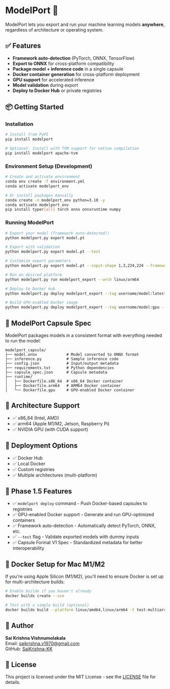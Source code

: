# ModelPort 🧳
ModelPort lets you export and run your machine learning models **anywhere**, regardless of architecture or operating system.

## ✅ Features
- **Framework auto-detection** (PyTorch, ONNX, TensorFlow)
- **Export to ONNX** for cross-platform compatibility
- **Package model + inference code** in a single capsule
- **Docker container generation** for cross-platform deployment
- **GPU support** for accelerated inference
- **Model validation** during export
- **Deploy to Docker Hub** or private registries

## 📦 Getting Started

### Installation

```bash
# Install from PyPI
pip install modelport

# Optional: Install with TVM support for native compilation
pip install modelport apache-tvm
```

### Environment Setup (Development)

```bash
# Create and activate environment
conda env create -f environment.yml
conda activate modelport_env

# Or install packages manually
conda create -n modelport_env python=3.10 -y
conda activate modelport_env
pip install typer[all] torch onnx onnxruntime numpy
```

### Running ModelPort

```bash
# Export your model (framework auto-detected!)
python modelport.py export model.pt

# Export with validation
python modelport.py export model.pt --test

# Customize export parameters
python modelport.py export model.pt --input-shape 1,3,224,224 --framework pytorch

# Run on desired platform
python modelport.py run modelport_export --arch linux/arm64

# Deploy to Docker Hub
python modelport.py deploy modelport_export --tag username/model:latest --push

# Build GPU-enabled Docker image
python modelport.py deploy modelport_export --tag username/model:gpu --gpu
```

## 📄 ModelPort Capsule Spec

ModelPort packages models in a consistent format with everything needed to run the model:

```
modelport_capsule/
├── model.onnx             # Model converted to ONNX format
├── inference.py           # Sample inference code
├── config.json            # Input/output metadata
├── requirements.txt       # Python dependencies
├── capsule_spec.json      # Capsule metadata
├── runtime/
│   ├── Dockerfile.x86_64  # x86_64 Docker container
│   ├── Dockerfile.arm64   # ARM64 Docker container
│   └── Dockerfile.gpu     # GPU-enabled Docker container
```

## 🔧 Architecture Support
- ✅ x86_64 (Intel, AMD)
- ✅ arm64 (Apple M1/M2, Jetson, Raspberry Pi)
- ✅ NVIDIA GPU (with CUDA support)

## 🚀 Deployment Options
- ✅ Docker Hub
- ✅ Local Docker
- ✅ Custom registries
- ✅ Multiple architectures (multi-platform)

## 🔄 Phase 1.5 Features
- ✅ `modelport deploy` command - Push Docker-based capsules to registries
- ✅ GPU-enabled Docker support - Generate and run GPU-optimized containers
- ✅ Framework auto-detection - Automatically detect PyTorch, ONNX, etc.
- ✅ `--test` flag - Validate exported models with dummy inputs
- ✅ Capsule Format V1 Spec - Standardized metadata for better interoperability

## 🐳 Docker Setup for Mac M1/M2

If you're using Apple Silicon (M1/M2), you'll need to ensure Docker is set up for multi-architecture builds:

```bash
# Enable buildx if you haven't already
docker buildx create --use

# Test with a simple build (optional)
docker buildx build --platform linux/amd64,linux/arm64 -t test-multiarch .
```

## 👤 Author

**Sai Krishna Vishnumolakala**  
Email: saikrishna.v1970@gmail.com  
GitHub: [SaiKrishna-KK](https://github.com/SaiKrishna-KK)

## 📄 License

This project is licensed under the MIT License - see the [LICENSE](LICENSE) file for details.
